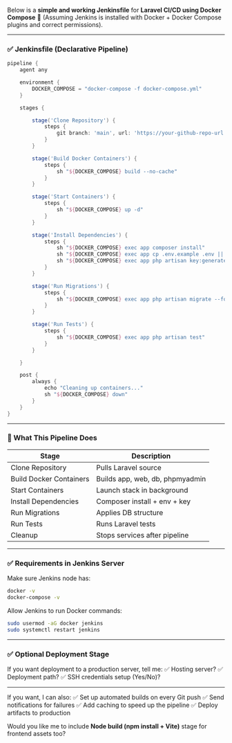 Below is a **simple and working Jenkinsfile** for **Laravel CI/CD using Docker Compose** 🚀
(Assuming Jenkins is installed with Docker + Docker Compose plugins and correct permissions).

---

### ✅ **Jenkinsfile (Declarative Pipeline)**

```groovy
pipeline {
    agent any

    environment {
        DOCKER_COMPOSE = "docker-compose -f docker-compose.yml"
    }

    stages {

        stage('Clone Repository') {
            steps {
                git branch: 'main', url: 'https://your-github-repo-url.git'
            }
        }

        stage('Build Docker Containers') {
            steps {
                sh "${DOCKER_COMPOSE} build --no-cache"
            }
        }

        stage('Start Containers') {
            steps {
                sh "${DOCKER_COMPOSE} up -d"
            }
        }

        stage('Install Dependencies') {
            steps {
                sh "${DOCKER_COMPOSE} exec app composer install"
                sh "${DOCKER_COMPOSE} exec app cp .env.example .env || true"
                sh "${DOCKER_COMPOSE} exec app php artisan key:generate"
            }
        }

        stage('Run Migrations') {
            steps {
                sh "${DOCKER_COMPOSE} exec app php artisan migrate --force"
            }
        }

        stage('Run Tests') {
            steps {
                sh "${DOCKER_COMPOSE} exec app php artisan test"
            }
        }

    }

    post {
        always {
            echo "Cleaning up containers..."
            sh "${DOCKER_COMPOSE} down"
        }
    }
}
```

---

### 📌 What This Pipeline Does

| Stage                   | Description                     |
| ----------------------- | ------------------------------- |
| Clone Repository        | Pulls Laravel source            |
| Build Docker Containers | Builds app, web, db, phpmyadmin |
| Start Containers        | Launch stack in background      |
| Install Dependencies    | Composer install + env + key    |
| Run Migrations          | Applies DB structure            |
| Run Tests               | Runs Laravel tests              |
| Cleanup                 | Stops services after pipeline   |

---

### ✅ Requirements in Jenkins Server

Make sure Jenkins node has:

```bash
docker -v
docker-compose -v
```

Allow Jenkins to run Docker commands:

```bash
sudo usermod -aG docker jenkins
sudo systemctl restart jenkins
```

---

### ✅ Optional Deployment Stage

If you want deployment to a production server, tell me:
✅ Hosting server?
✅ Deployment path?
✅ SSH credentials setup (Yes/No)?

---

If you want, I can also:
✅ Set up automated builds on every Git push
✅ Send notifications for failures
✅ Add caching to speed up the pipeline
✅ Deploy artifacts to production

Would you like me to include **Node build (npm install + Vite)** stage for frontend assets too?
